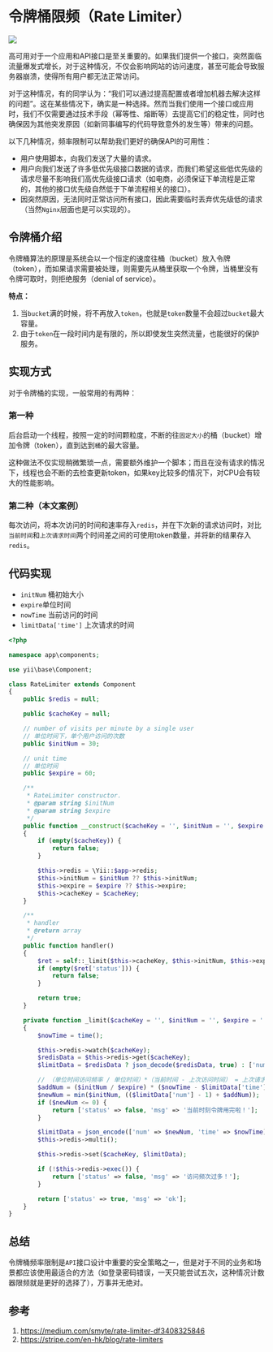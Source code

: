 # 令牌桶限频（Rate Limiter）

![](https://rawcdn.githack.com/WilburXu/blog/cbd76768c8af1626b4f55468658a8559ff26129e/other/images/token_buckets-1.jpg)



高可用对于一个应用和API接口是至关重要的。如果我们提供一个接口，突然面临流量爆发式增长，对于这种情况，不仅会影响网站的访问速度，甚至可能会导致服务器崩溃，使得所有用户都无法正常访问。

对于这种情况，有的同学认为：“我们可以通过提高配置或者增加机器去解决这样的问题”。这在某些情况下，确实是一种选择。然而当我们使用一个接口或应用时，我们不仅需要通过技术手段（幂等性、熔断等）去提高它们的稳定性，同时也确保因为其他突发原因（如新同事编写的代码导致意外的发生等）带来的问题。

以下几种情况，频率限制可以帮助我们更好的确保API的可用性：

- 用户使用脚本，向我们发送了大量的请求。
- 用户向我们发送了许多低优先级接口数据的请求，而我们希望这些低优先级的请求尽量不影响我们高优先级接口请求（如电商，必须保证下单流程是正常的，其他的接口优先级自然低于下单流程相关的接口）。
- 因突然原因，无法同时正常访问所有接口，因此需要临时丢弃优先级低的请求（当然`Nginx`层面也是可以实现的）。



## 令牌桶介绍

令牌桶算法的原理是系统会以一个恒定的速度往桶（bucket）放入令牌（token），而如果请求需要被处理，则需要先从桶里获取一个令牌，当桶里没有令牌可取时，则拒绝服务（denial of service）。

**特点：**

1. 当`bucket`满的时候，将不再放入`token`，也就是`token`数量不会超过`bucket`最大容量。
2. 由于`token`在一段时间内是有限的，所以即使发生突然流量，也能很好的保护服务。



## 实现方式

对于令牌桶的实现，一般常用的有两种：

### 第一种

后台启动一个线程，按照一定的时间颗粒度，不断的往`固定大小`的桶（bucket）增加令牌（token），直到达到`桶`的最大容量。

这种做法不仅实现稍微繁琐一点，需要额外维护一个脚本；而且在没有请求的情况下，线程也会不断的去检查更新token，如果key比较多的情况下，对CPU会有较大的性能影响。

### 第二种（本文案例）

每次访问，将本次访问的时间和速率存入`redis`，并在下次新的请求访问时，对比`当前时间`和`上次请求时间`两个时间差之间的可使用token数量，并将新的结果存入`redis`。



## 代码实现

- `initNum` 桶初始大小
- `expire`单位时间
- `nowTime` 当前访问的时间
- `limitData['time']` 上次请求的时间

```php
<?php

namespace app\components;

use yii\base\Component;

class RateLimiter extends Component
{
    public $redis = null;

    public $cacheKey = null;

    // number of visits per minute by a single user
    // 单位时间下，单个用户访问的次数
    public $initNum = 30;

    // unit time
    // 单位时间
    public $expire = 60;

    /**
     * RateLimiter constructor.
     * @param string $initNum
     * @param string $expire
     */
    public function __construct($cacheKey = '', $initNum = '', $expire = '')
    {
        if (empty($cacheKey)) {
            return false;
        }

        $this->redis = \Yii::$app->redis;
        $this->initNum = $initNum ?? $this->initNum;
        $this->expire = $expire ?? $this->expire;
        $this->cacheKey = $cacheKey;
    }

    /**
     * handler
     * @return array
     */
    public function handler()
    {
        $ret = self::_limit($this->cacheKey, $this->initNum, $this->expire);
        if (empty($ret['status'])) {
            return false;
        }

        return true;
    }

    private function _limit($cacheKey = '', $initNum = '', $expire = '')
    {
        $nowTime = time();

        $this->redis->watch($cacheKey);
        $redisData = $this->redis->get($cacheKey);
        $limitData = $redisData ? json_decode($redisData, true) : ['num' => $initNum, 'time' => $nowTime];

        // （单位时间访问频率 / 单位时间）*（当前时间 - 上次访问时间） = 上次请求至今可增加的访问次数
        $addNum = ($initNum / $expire) * ($nowTime - $limitData['time']);
        $newNum = min($initNum, (($limitData['num'] - 1) + $addNum));
        if ($newNum <= 0) {
            return ['status' => false, 'msg' => '当前时刻令牌用完啦！'];
        }

        $limitData = json_encode(['num' => $newNum, 'time' => $nowTime]);
        $this->redis->multi();

        $this->redis->set($cacheKey, $limitData);

        if (!$this->redis->exec()) {
            return ['status' => false, 'msg' => '访问频次过多！'];
        }

        return ['status' => true, 'msg' => 'ok'];
    }
}
```



## 总结

令牌桶频率限制是`API`接口设计中重要的安全策略之一，但是对于不同的业务和场景都应该使用最适合的方法（如登录密码错误，一天只能尝试五次，这种情况计数器限频就是更好的选择了），万事并无绝对。



## 参考

1. https://medium.com/smyte/rate-limiter-df3408325846
2. https://stripe.com/en-hk/blog/rate-limiters









